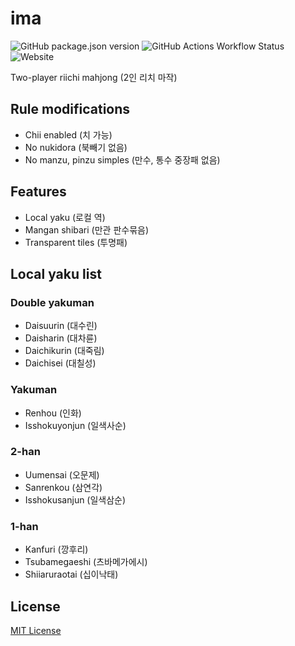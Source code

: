 # ima

![GitHub package.json version](https://img.shields.io/github/package-json/v/chalkpe/ima?style=for-the-badge) ![GitHub Actions Workflow Status](https://img.shields.io/github/actions/workflow/status/chalkpe/ima/docker.yml?style=for-the-badge) ![Website](https://img.shields.io/website?url=https%3A%2F%2Fima.chalk.moe&style=for-the-badge)

Two-player riichi mahjong (2인 리치 마작)

## Rule modifications

- Chii enabled (치 가능)
- No nukidora (북빼기 없음)
- No manzu, pinzu simples (만수, 통수 중장패 없음)

## Features

- Local yaku (로컬 역)
- Mangan shibari (만관 판수묶음)
- Transparent tiles (투명패)

## Local yaku list

### Double yakuman

- Daisuurin (대수린)
- Daisharin (대차륜)
- Daichikurin (대죽림)
- Daichisei (대칠성)

### Yakuman

- Renhou (인화)
- Isshokuyonjun (일색사순)

### 2-han

- Uumensai (오문제)
- Sanrenkou (삼연각)
- Isshokusanjun (일색삼순)

### 1-han

- Kanfuri (깡후리)
- Tsubamegaeshi (츠바메가에시)
- Shiiaruraotai (십이낙태)

## License

[MIT License](LICENSE)
